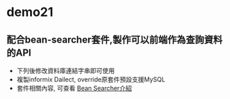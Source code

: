 # demo21

## 配合bean-searcher套件,製作可以前端作為查詢資料的API

- 下列後修改資料庫連結字串即可使用
- 複製informix Dailect, override原套件預設支援MySQL
- 套件相關內容, 可查看 [Bean Searcher介紹](https://searcher.ejlchina.com/guide/latest/introduction.html)